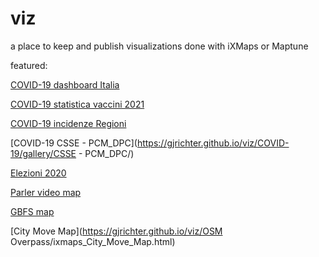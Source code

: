 # viz

a place to keep and publish visualizations done with iXMaps or Maptune

featured:

[COVID-19 dashboard Italia](https://gjrichter.github.io/viz/COVID-19/dashboard/COVID_dashboard_italy/index.html)

[COVID-19 statistica vaccini 2021](https://gjrichter.github.io/viz/COVID-19/gallery/Vaccini/)

[COVID-19 incidenze Regioni](https://gjrichter.github.io/viz/COVID-19/gallery/PCM_DCP_incidenze/)

[COVID-19 CSSE - PCM_DPC](https://gjrichter.github.io/viz/COVID-19/gallery/CSSE - PCM_DPC/)





[Elezioni 2020](https://gjrichter.github.io/viz/Elezioni)





[Parler video map](https://gjrichter.github.io/viz/Parler/gallery/)



[GBFS map](https://gjrichter.github.io/viz/GBFS/ixmaps_GBFS_Map.html)



[City Move Map](https://gjrichter.github.io/viz/OSM Overpass/ixmaps_City_Move_Map.html)

